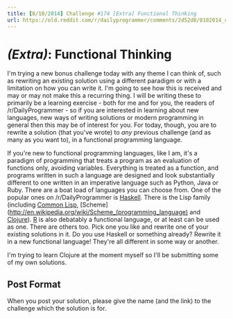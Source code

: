 ```yaml
---
title: [8/10/2014] Challenge #174 [Extra] Functional Thinking
url: https://old.reddit.com/r/dailyprogrammer/comments/2d52d8/8102014_challenge_174_extra_functional_thinking/
---
```


# *(Extra)*: Functional Thinking

I'm trying a new bonus challenge today with any theme I can think of, such as rewriting an existing solution using a different paradigm or with a limitation on how you can write it. I'm going to see how this is received and may or may not make this a recurring thing. I will be writing these to primarily be a learning exercise - both for me and for you, the readers of /r/DailyProgrammer - so if you are interested in learning about new languages, new ways of writing solutions or modern programming in general then this may be of interest for you. For today, though, you are to rewrite a solution (that you've wrote) to *any* previous challenge (and as many as you want to), in a functional programming language.

If you're new to functional programming languages, like I am, it's a paradigm of programming that treats a program as an evaluation of functions only, avoiding variables. Everything is treated as a function, and programs written in such a language are designed and look substantially different to one written in an imperative language such as Python, Java or Ruby. There are a boat load of languages you can choose from. One of the popular ones on /r/DailyProgrammer is [Haskell](http://en.wikipedia.org/wiki/Haskell_%28programming_language%29). There is the Lisp family (including [Common Lisp](http://en.wikipedia.org/wiki/Common_Lisp), [Scheme](http://en.wikipedia.org/wiki/Scheme_(programming_language) and [Clojure](http://en.wikipedia.org/wiki/Clojure)). [R](http://en.wikipedia.org/wiki/R_%28programming_language%29) is also debatably a functional language, or at least can be used as one. There are others too. Pick one you like and rewrite one of your existing solutions in it. Do you use Haskell or something already? Rewrite it in a new functional language! They're all different in some way or another.

I'm trying to learn Clojure at the moment myself so I'll be submitting some of my own solutions.

## Post Format

When you post your solution, please give the name (and the link) to the challenge which the solution is for.